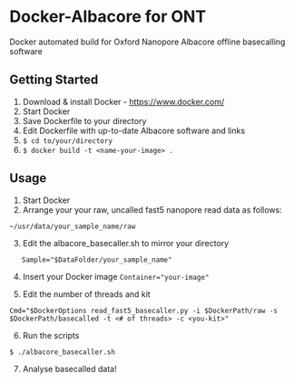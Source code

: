 # Docker-Albacore for ONT
Docker automated build for Oxford Nanopore Albacore offline basecalling software

## Getting Started

1. Download & install Docker - https://www.docker.com/
2. Start Docker
3. Save Dockerfile to your directory
4. Edit Dockerfile with up-to-date Albacore software and links
5. ```$ cd to/your/directory```
6. ```$ docker build -t <name-your-image> .```

## Usage

1. Start Docker
2. Arrange your your raw, uncalled fast5 nanopore read data as follows:
 ```
 ~/usr/data/your_sample_name/raw
 ``` 
    
3. Edit the albacore_basecaller.sh to mirror your directory
 ```DataFolder="~/data/"
    Sample="$DataFolder/your_sample_name"
 ``` 
    
4. Insert your Docker image ```Container="your-image"```
    
5. Edit the number of threads and kit
 ```
 Cmd="$DockerOptions read_fast5_basecaller.py -i $DockerPath/raw -s $DockerPath/basecalled -t <# of threads> -c <you-kit>"
 ```
    
6. Run the scripts 
 ```
 $ ./albacore_basecaller.sh
 ```
 
7. Analyse basecalled data!
